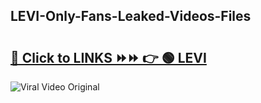 
 ## LEVI-Only-Fans-Leaked-Videos-Files

# <h2><a href="https://mediaupload.pro?LEVI">🔗 Click to LINKS ⏩⏩ 👉 🟢 LEVI </a></h2>

<a href="https://mediaupload.pro?LEVI" rel="nofollow" data-target="animated-image.originalLink"><img src="https://i.ibb.co.com/xMMVF88/686577567.gif" alt="Viral Video Original" style="max-width: 100%; display: inline-block;" data-target="animated-image.originalImage"></a>
